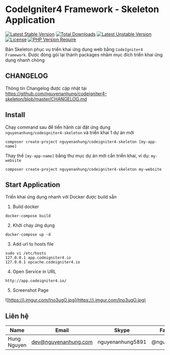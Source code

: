 # CodeIgniter4 Framework - Skeleton Application

[![Latest Stable Version](http://poser.pugx.org/nguyenanhung/codeigniter4-skeleton/v)](https://packagist.org/packages/nguyenanhung/codeigniter4-skeleton) [![Total Downloads](http://poser.pugx.org/nguyenanhung/codeigniter4-skeleton/downloads)](https://packagist.org/packages/nguyenanhung/codeigniter4-skeleton) [![Latest Unstable Version](http://poser.pugx.org/nguyenanhung/codeigniter4-skeleton/v/unstable)](https://packagist.org/packages/nguyenanhung/codeigniter4-skeleton) [![License](http://poser.pugx.org/nguyenanhung/codeigniter4-skeleton/license)](https://packagist.org/packages/nguyenanhung/codeigniter4-skeleton) [![PHP Version Require](http://poser.pugx.org/nguyenanhung/codeigniter4-skeleton/require/php)](https://packagist.org/packages/nguyenanhung/codeigniter4-skeleton)

Bản Skeleton phục vụ triển khai ứng dụng web bằng `CodeIgniter4 Framework`. Được đóng gói lại thành packages nhằm mục đích triển khai ứng dụng nhanh chóng

## CHANGELOG

Thông tin Changelog được cập nhật tại https://github.com/nguyenanhung/codeigniter4-skeleton/blob/master/CHANGELOG.md

## Install

Chạy command sau để tiến hành cài đặt ứng dụng `nguyenanhung/codeigniter4-skeleton` và triển khai 1 dự án mới

```shell
composer create-project nguyenanhung/codeigniter4-skeleton [my-app-name]
```

Thay thế `[my-app-name]` bằng thư mục dự án mới cần triển khai, ví dụ: `my-website`

```shell
composer create-project nguyenanhung/codeigniter4-skeleton my-website
```

## Start Application

Triển khai ứng dụng nhanh với Docker được build sẵn

1. Build docker

```shell
docker-compose build
```

2. Khởi chạy ứng dụng

```shell
docker-compose up -d
```

3. Add url to hosts file

```shell
sudo vi /etc/hosts
127.0.0.1 app.codeigniter4.io
127.0.0.1 opcache.codeigniter4.io
```

4. Open Service in URL

```shell
http://app.codeigniter4.io/
```

5. Screenshot Page

![https://i.imgur.com/lno3ugO.jpg](https://i.imgur.com/lno3ugO.jpg)

## Liên hệ

| Name        | Email                | Skype            | Facebook      |
| ----------- | -------------------- | ---------------- | ------------- |
| Hung Nguyen | dev@nguyenanhung.com | nguyenanhung5891 | @nguyenanhung |

